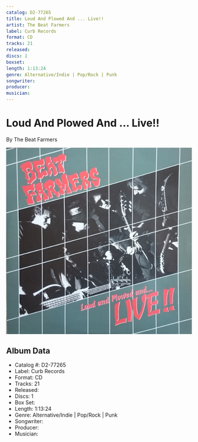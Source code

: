```yaml
---
catalog: D2-77265
title: Loud And Plowed And ... Live!!
artist: The Beat Farmers
label: Curb Records
format: CD
tracks: 21
released: 
discs: 1
boxset: 
length: 1:13:24
genre: Alternative/Indie | Pop/Rock | Punk
songwriter: 
producer: 
musician: 
---
```


# Loud And Plowed And ... Live!!

By The Beat Farmers

![](../../assets/cdcovers/The_Beat_Farmers-Loud_And_Plowed_And__Live!!.png)

## Album Data

- Catalog #: D2-77265
- Label: Curb Records
- Format: CD
- Tracks: 21
- Released: 
- Discs: 1
- Box Set: 
- Length: 1:13:24
- Genre: Alternative/Indie | Pop/Rock | Punk
- Songwriter: 
- Producer: 
- Musician: 

